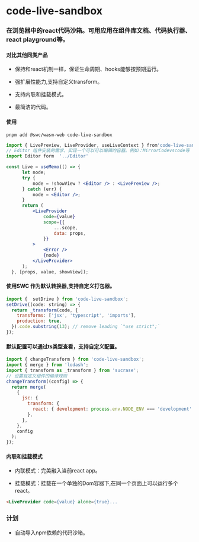 # code-live-sandbox

### 在浏览器中的react代码沙箱。可用应用在组件库文档、代码执行器、react playground等。

#### **对比其他同类产品**

+ 保持和react机制一样，保证生命周期、hooks能够按预期运行。

+ 强扩展性能力,支持自定义transform。

+ 支持内联和挂载模式。

+ 最简洁的代码。

#### 使用

```shell
pnpm add @swc/wasm-web code-live-sandbox
```

```jsx
import { LivePreview, LiveProvider, useLiveContext } from'code-live-sandbox';
// Editor 组件安装的需求，实现一个可以可以编辑的容器。例如：MirrorCodevscode等
import Editor form  '../Editor'

const Live = useMemo(() => {
      let node;
      try {
          node = !showView ? <Editor /> : <LivePreview />;
      } catch (err) {
          node = <Editor />;
      }
      return (
          <LiveProvider
              code={value}
              scope={{
                  ...scope,
                  data: props,
              }}
          >
              <Error />
              {node}
          </LiveProvider>
      );
  }, [props, value, showView]);
```

#### 使用SWC 作为默认转换器,支持自定义打包器。

```jsx
import {  setDrive } from 'code-live-sandbox';
setDrive((code: string) => {
  return _transform(code, {
    transforms: ['jsx', 'typescript', 'imports'],
    production: true,
  }).code.substring(13); // remove leading `"use strict";`
});
```

#### 默认配置可以通过ts类型查看，支持自定义配置。

```jsx
import { changeTransform } from 'code-live-sandbox';
import { merge } from 'lodash';
import { transform as _transform } from 'sucrase';
// 设置自定义组件的编译规则
changeTransform((config) => {
  return merge(
    {
      jsc: {
        transform: {
          react: { development: process.env.NODE_ENV === 'development' },
        },
      },
    },
    config
  );
});
```
#### 内联和挂载模式

+ 内联模式：完美融入当前react app。

+ 挂载模式：挂载在一个单独的Dom容器下,在同一个页面上可以运行多个react。

```html
<LiveProvider code={value} alone={true}...
````

### 计划

+ 自动导入npm依赖的代码沙箱。